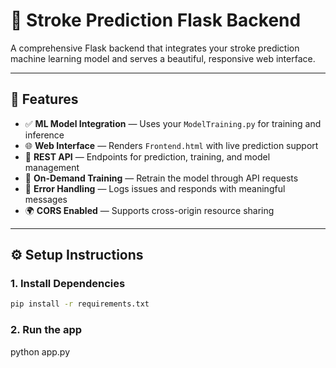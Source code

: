 # 🧠 Stroke Prediction Flask Backend

A comprehensive Flask backend that integrates your stroke prediction machine learning model and serves a beautiful, responsive web interface.

---

## 🚀 Features

- ✅ **ML Model Integration** — Uses your `ModelTraining.py` for training and inference
- 🌐 **Web Interface** — Renders `Frontend.html` with live prediction support
- 🔄 **REST API** — Endpoints for prediction, training, and model management
- 🧠 **On-Demand Training** — Retrain the model through API requests
- 🧱 **Error Handling** — Logs issues and responds with meaningful messages
- 🌍 **CORS Enabled** — Supports cross-origin resource sharing

---

## ⚙️ Setup Instructions

### 1. Install Dependencies

```bash
pip install -r requirements.txt
```

### 2. Run the app

python app.py
